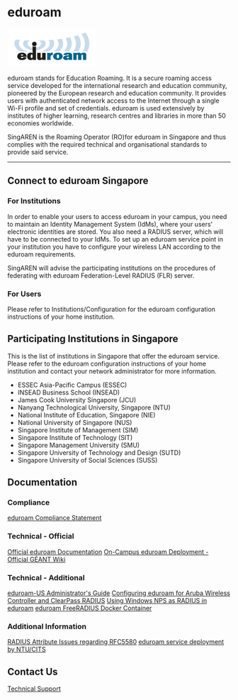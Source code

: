<!-- TITLE: eduroam -->
<!-- SUBTITLE: A quick summary of Eduroam -->

# eduroam
![Eduroam 200 Pix](/uploads/images/eduroam-200-pix.png "Eduroam 200 Pix")

eduroam stands for Education Roaming. It is a secure roaming access service developed for the international research and education community, pioneered by the European research and education community. It provides users with authenticated network access to the Internet through a single Wi-Fi profile and set of credentials. eduroam is used extensively by institutes of higher learning, research centres and libraries in more than 50 economies worldwide.

SingAREN is the Roaming Operator (RO)for eduroam in Singapore and thus complies with the required technical and organisational standards to provide said service. 

---
## Connect to eduroam Singapore
### For Institutions

In order to enable your users to access eduroam in your campus, you need to maintain an Identity Management System (IdMs), where your users' electronic identities are stored. You also need a RADIUS server, which will have to be connected to your IdMs. To set up an eduroam service point in your institution you have to configure your wireless LAN according to the eduroam requirements.

SingAREN will advise the participating institutions on the procedures of federating with eduroam Federation-Level RADIUS (FLR) server. 

### For Users
Please refer to Institutions/Configuration for the eduroam configuration instructions of your home institution. 

## Participating Institutions in Singapore

This is the list of institutions in Singapore that offer the eduroam service. Please refer to the eduroam configuration instructions of your home institution and contact your network administrator for more information. 

* ESSEC Asia-Pacific Campus (ESSEC)
* INSEAD Business School (INSEAD)
* James Cook University Singapore (JCU)
* Nanyang Technological University, Singapore (NTU)
* National Institute of Education, Singapore (NIE)
* National University of Singapore (NUS)
* Singapore Institute of Management (SIM)
* Singapore Institute of Technology (SIT)
* Singapore Management University (SMU)
* Singapore University of Technology and Design (SUTD)
* Singapore University of Social Sciences (SUSS)

## Documentation

### Compliance
[eduroam Compliance Statement](https://www.eduroam.org/wp-content/uploads/2016/05/eduroam_Compliance_Statement_v1_0.pdf)

### Technical - Official 
[Official eduroam Documentation](https://www.eduroam.org/support/eduroam-documentation/)
[On-Campus eduroam Deployment - Official GÉANT Wiki](https://wiki.geant.org/display/H2eduroam/How+to+deploy+eduroam+on-site+or+on+campus)

### Technical - Additional 
[eduroam-US Administrator's Guide](https://www.eduroam.us/admin_guide)
[Configuring eduroam for Aruba Wireless Controller and ClearPass RADIUS](https://services.geant.net/sites/cbp/Knowledge_Base/Wireless/Documents/cbp-79_guide_to_configuring_eduroam_using_the_aruba_wireless_controller_and_clearpass.pdf)
[Using Windows NPS as RADIUS in eduroam](https://www.uninett.no/sites/default/files/imce/cbp-13_using-windows-nps-as-radius-in-eduroam_final.pdf)
[eduroam FreeRADIUS Docker Container](https://github.com/spgreen/eduroam-freeradius-docker)

### Additional Information 
[RADIUS Attribute Issues regarding RFC5580](http://www.eduroam.org/downloads/docs/advisory/eduroamOT-admin-advisory-004.pdf)
[eduroam service deployment by NTU/CITS](http://www.singaren.net.sg/library/newsroom/NTU-Eduroam.pdf)

## Contact Us
[Technical Support](mailto://technical-support@singaren.net.sg)

